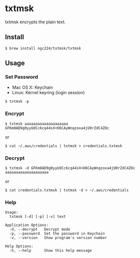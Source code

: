 # txtmsk
txtmsk encrypts the plain text.

## Install
```
$ brew install ngc224/txtmsk/txtmsk
```

## Usage
### Set Password

- Mac OS X: Keychain
- Linux: Kernel keyring (login session)

```
$ txtmsk -p
```

### Encrypt
```
$ txtmsk aaaaaaaaaaaaaaaaaaaa
GFKm0AD9g0yyUdCc6cq44sX+D6CAyWnqzoxa4jU0rZdC4ZOc
```

or

```
$ cat ~/.aws/credentials | txtmsk > credentials.txtmsk
```

### Decrypt
```
$ txtmsk -d GFKm0AD9g0yyUdCc6cq44sX+D6CAyWnqzoxa4jU0rZdC4ZOc
aaaaaaaaaaaaaaaaaaaa
```

or

```
$ cat credentials.txtmsk | txtmsk -d > ~/.aws/credentials
```

### Help

```
Usage:
  txtmsk [-d] [-p] [-v] text

Application Options:
  -d, --decrypt   Decrypt mode
  -p, --password  Set the password in Keychain
  -v, --version   Show program's version number

Help Options:
  -h, --help      Show this help message
```